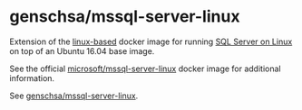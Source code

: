 # genschsa/mssql-server-linux
Extension of the [linux-based](https://github.com/Microsoft/mssql-docker/tree/master/linux) docker image for running [SQL Server on Linux](https://docs.microsoft.com/en-us/sql/linux/) on top of an Ubuntu 16.04 base image.

See the official [microsoft/mssql-server-linux](https://hub.docker.com/r/microsoft/mssql-server-linux/) docker image for additional information.

See [genschsa/mssql-server-linux](https://hub.docker.com/r/genschsa/mssql-server-linux/).